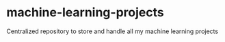 # machine-learning-projects
Centralized repository to store and handle all my machine learning projects
